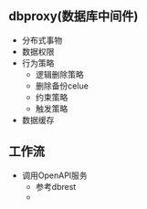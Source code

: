 ## dbproxy(数据库中间件)
- 分布式事物  
- 数据权限  
- 行为策略  
  - 逻辑删除策略
  - 删除备份celue
  - 约束策略
  - 触发策略 
- 数据缓存  

## 工作流
- 调用OpenAPI服务
  - 参考dbrest
  - 
